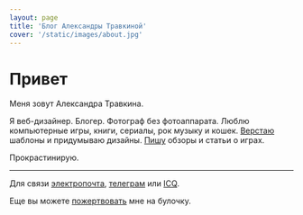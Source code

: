 ```yaml
---
layout: page
title: 'Блог Александры Травкиной'
cover: '/static/images/about.jpg'
---
```


# Привет

Меня зовут Александра Травкина.

Я веб-дизайнер. Блогер. Фотограф без фотоаппарата. Люблю компьютерные игры, книги, сериалы, рок музыку и кошек. [Верстаю][1] шаблоны и придумываю дизайны. [Пишу][2] обзоры и статьи о играх.

Прокрастинирую.

---

<div class="post">
    <div block>
        <p>Для связи <a target="_blank" href="mailto:hello@milkleaks.ru">электропочта</a>, <a target="_blank" href="https://t.me/sashatravkina">телеграм</a> или <a target="_blank" href="https://icq.com/people/633328999">ICQ</a>.</p>
        <p>Еще вы можете <a href="/donate">пожертвовать</a> мне на булочку.</p>
    </div>
</div>

[1]:	/work
[2]:	/blog